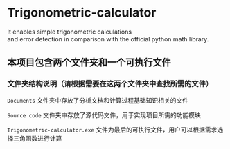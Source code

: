 # Trigonometric-calculator
It enables simple trigonometric calculations \
and error detection in comparison with the official python math library.

## 本项目包含两个文件夹和一个可执行文件

### 文件夹结构说明（请根据需要在这两个文件夹中查找所需的文件）

 `Documents` 文件夹中存放了分析文档和计算过程基础知识相关的文件

`Source code` 文件夹中存放了源代码文件，用于实现项目所需的功能模块

`Trigonometric-calculator.exe` 文件为最后的可执行文件，用户可以根据需求选择三角函数进行计算


